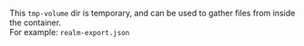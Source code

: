 This `tmp-volume` dir is temporary, and can be used to gather files from inside the container.  
For example: `realm-export.json`